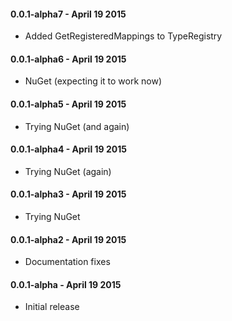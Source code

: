 #### 0.0.1-alpha7 - April 19 2015
* Added GetRegisteredMappings to TypeRegistry

#### 0.0.1-alpha6 - April 19 2015
* NuGet (expecting it to work now)

#### 0.0.1-alpha5 - April 19 2015
* Trying NuGet (and again)

#### 0.0.1-alpha4 - April 19 2015
* Trying NuGet (again)

#### 0.0.1-alpha3 - April 19 2015
* Trying NuGet

#### 0.0.1-alpha2 - April 19 2015
* Documentation fixes

#### 0.0.1-alpha - April 19 2015
* Initial release
